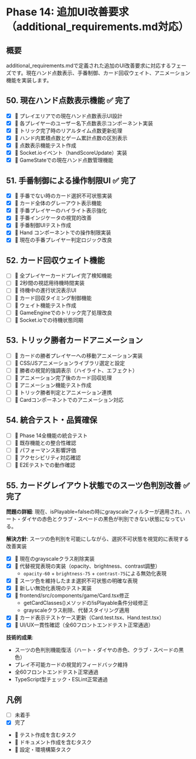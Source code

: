 # Phase 14: 追加UI改善要求（additional_requirements.md対応）

## 概要
additional_requirements.mdで定義された追加のUI改善要求に対応するフェーズです。現在ハンド点数表示、手番制御、カード回収ウェイト、アニメーション機能を実装します。

## 50. 現在ハンド点数表示機能 ✅ **完了**
- [x] 📝 プレイエリアでの現在ハンド点数表示UI設計
- [x] 📝 各プレイヤーのユーザー名下点数表示コンポーネント実装
- [x] 📝 トリック完了時のリアルタイム点数更新処理
- [x] 📝 ハンド内累積点数とゲーム累計点数の区別表示
- [x] 🧪 点数表示機能テスト作成
- [x] 📝 Socket.ioイベント（handScoreUpdate）実装
- [x] 📝 GameStateでの現在ハンド点数管理機能

## 51. 手番制御による操作制限UI ✅ **完了**
- [x] 📝 手番でない時のカード選択不可状態実装
- [x] 📝 カード全体のグレーアウト表示機能
- [x] 📝 手番プレイヤーのハイライト表示強化
- [x] 📝 手番インジケータの視覚的改善
- [x] 🧪 手番制御UIテスト作成
- [x] 📝 Hand コンポーネントでの操作制限実装
- [x] 📝 現在の手番プレイヤー判定ロジック改良

## 52. カード回収ウェイト機能
- [ ] 📝 全プレイヤーカードプレイ完了検知機能
- [ ] 📝 2秒間の視認用待機時間実装
- [ ] 📝 待機中の進行状況表示UI
- [ ] 📝 カード回収タイミング制御機能
- [ ] 🧪 ウェイト機能テスト作成
- [ ] 📝 GameEngineでのトリック完了処理改良
- [ ] 📝 Socket.ioでの待機状態同期

## 53. トリック勝者カードアニメーション
- [ ] 📝 カードの勝者プレイヤーへの移動アニメーション実装
- [ ] 📝 CSS/JSアニメーションライブラリ選定と設定
- [ ] 📝 勝者の視覚的強調表示（ハイライト、エフェクト）
- [ ] 📝 アニメーション完了後のカード回収処理
- [ ] 🧪 アニメーション機能テスト作成
- [ ] 📝 トリック勝者判定とアニメーション連携
- [ ] 📝 Cardコンポーネントでのアニメーション対応

## 54. 統合テスト・品質確保
- [ ] 🧪 Phase 14全機能の統合テスト
- [ ] 📝 既存機能との整合性確認
- [ ] 📝 パフォーマンス影響評価
- [ ] 📝 アクセシビリティ対応確認
- [ ] 🧪 E2Eテストでの動作確認

## 55. カードグレイアウト状態でのスーツ色判別改善 ✅ **完了**
**問題の詳細**: 現在、isPlayable=falseの時にgrayscaleフィルターが適用され、ハート・ダイヤの赤色とクラブ・スペードの黒色が判別できない状態になっている。

**解決方針**: スーツの色判別を可能にしながら、選択不可状態を視覚的に表現する改善実装

- [x] 📝 現在のgrayscaleクラス削除実装
- [x] 📝 代替視覚表現の実装（opacity、brightness、contrast調整）
  - `opacity-60` + `brightness-75` + `contrast-75`による無効化表現
- [x] 📝 スーツ色を維持したまま選択不可状態の明確な表現
- [x] 🧪 新しい無効化表現のテスト実装
- [x] 📝 frontend/src/components/game/Card.tsx修正
  - getCardClasses()メソッドの!isPlayable条件分岐修正
  - grayscaleクラス削除、代替スタイリング適用
- [x] 🧪 カード表示テストケース更新（Card.test.tsx、Hand.test.tsx）
- [x] 📝 UI/UX一貫性確認（全60フロントエンドテスト正常通過）

**技術的成果**:
- スーツの色判別機能復活（ハート・ダイヤの赤色、クラブ・スペードの黒色）
- プレイ不可能カードの視覚的フィードバック維持
- 全60フロントエンドテスト正常通過
- TypeScript型チェック・ESLint正常通過

## 凡例
- [ ] 未着手
- [x] 完了
- 🧪 テスト作成を含むタスク
- 📝 ドキュメント作成を含むタスク
- 🔧 設定・環境構築タスク